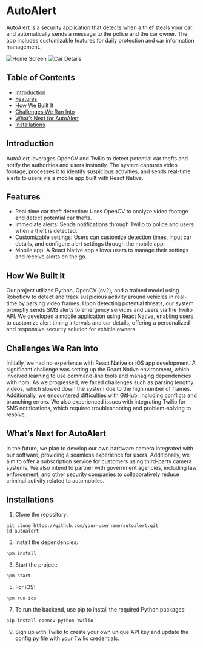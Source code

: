 AutoAlert
=====

AutoAlert is a security application that detects when a thief steals your car and automatically sends a message to the police and the car owner. The app includes customizable features for daily protection and car information management.

![Home Screen](assets/GreetingPage.png)
![Car Details](assets/CarInfoPage.png)

## Table of Contents

- [Introduction](#introduction)
- [Features](#features)
- [How We Built It](#how-we-built-it)
- [Challenges We Ran Into](#challenges-we-ran-into)
- [What’s Next for AutoAlert](#whats-next-for-autoalert)
- [Installations](#Installations)


  
## Introduction

AutoAlert leverages OpenCV and Twilio to detect potential car thefts and notify the authorities and users instantly. The system captures video footage, processes it to identify suspicious activities, and sends real-time alerts to users via a mobile app built with React Native.

## Features

- Real-time car theft detection: Uses OpenCV to analyze video footage and detect potential car thefts.
- Immediate alerts: Sends notifications through Twilio to police and users when a theft is detected.
- Customizable settings: Users can customize detection times, input car details, and configure alert settings through the mobile app.
- Mobile app: A React Native app allows users to manage their settings and receive alerts on the go.


## How We Built It

Our project utilizes Python, OpenCV (cv2), and a trained model using Roboflow to detect and track suspicious activity around vehicles in real-time by parsing video frames. Upon detecting potential threats, our system promptly sends SMS alerts to emergency services and users via the Twilio API. We developed a mobile application using React Native, enabling users to customize alert timing intervals and car details, offering a personalized and responsive security solution for vehicle owners.

## Challenges We Ran Into

Initially, we had no experience with React Native or iOS app development. A significant challenge was setting up the React Native environment, which involved learning to use command-line tools and managing dependencies with npm. As we progressed, we faced challenges such as parsing lengthy videos, which slowed down the system due to the high number of frames. Additionally, we encountered difficulties with GitHub, including conflicts and branching errors. We also experienced issues with integrating Twilio for SMS notifications, which required troubleshooting and problem-solving to resolve.


## What’s Next for AutoAlert

In the future, we plan to develop our own hardware camera integrated with our software, providing a seamless experience for users. Additionally, we aim to offer a subscription service for customers using third-party camera systems. We also intend to partner with government agencies, including law enforcement, and other security companies to collaboratively reduce criminal activity related to automobiles.

## Installations

1. Clone the repository:
```
git clone https://github.com/your-username/autoalert.git
cd autoalert
```

3.	Install the dependencies:

```
npm install
```

3.	Start the project:
```
npm start
```

5.	For iOS:
```
npm run ios
```

7.	To run the backend, use pip to install the required Python packages:
```
pip install opencv-python twilio
```

9.	Sign up with Twilio to create your own unique API key and update the config.py file with your Twilio credentials.

